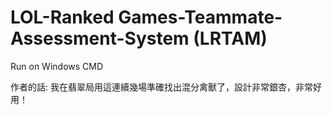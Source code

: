 # LOL-Ranked Games-Teammate-Assessment-System (LRTAM)
Run on Windows CMD

作者的話: 我在翡翠局用這連續幾場準確找出混分禽獸了，設計非常銀杏，非常好用！
